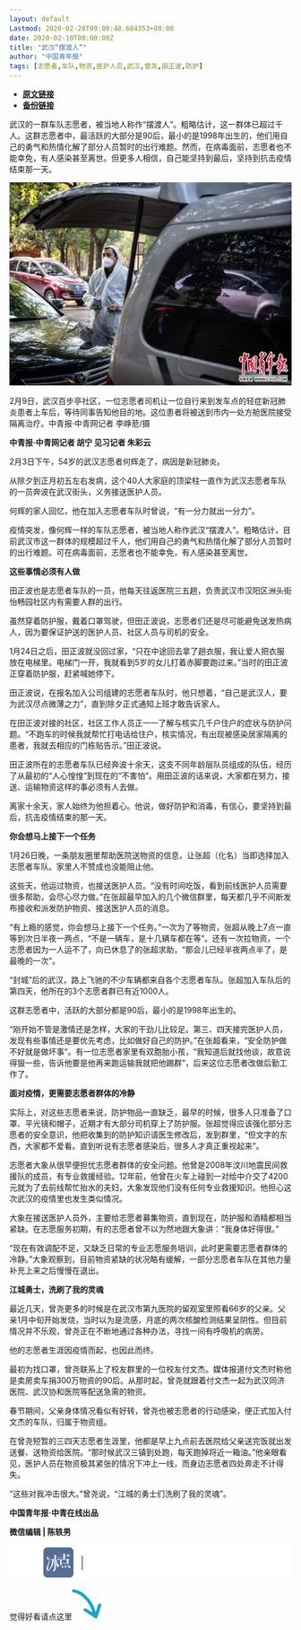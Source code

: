 ```yaml
---
layout: default
Lastmod: 2020-02-28T09:00:48.684353+00:00
date: 2020-02-10T00:00:00Z
title: "武汉“摆渡人”"
author: "中国青年报"
tags: [志愿者,车队,物资,医护人员,武汉,曾尧,田正波,防护]
---
```


* [**原文链接**](http://mp.weixin.qq.com/s?__biz=MjM5MDQ3MTEyMQ==&mid=2653326509&idx=1&sn=3b7fd98c355fcb97a805862b996c27eb&chksm=bd966a138ae1e3053a65245d2212138d9e4e15eec52bd1a3229064c47086d89476ca9f843089#rd)
* [**备份链接**](http://archive.ph/Z4x66)


  

  

  

武汉的一群车队志愿者，被当地人称作“摆渡人”。粗略估计，这一群体已超过千人。这群志愿者中，最活跃的大部分是90后，最小的是1998年出生的，他们用自己的勇气和热情化解了部分人员暂时的出行难题。然而，在病毒面前，志愿者也不能幸免，有人感染甚至离世。但更多人相信，自己能坚持到最后，坚持到抗击疫情结束那一天。

  

![](/images/post/499d278a6dc2533618411b44ceaaf9bf.jpg)  

2月9日，武汉百步亭社区，一位志愿者司机让一位自行来到发车点的轻症新冠肺炎患者上车后，等待同事告知他目的地。这位患者将被送到市内一处方舱医院接受隔离治疗。中青报·中青网记者 李峥苨/摄

**中青报·中青网记者 胡宁 见习记者 朱彩云**

2月3日下午，54岁的武汉志愿者何辉走了，病因是新冠肺炎。

从除夕到正月初五左右发病，这个40人大家庭的顶梁柱一直作为武汉志愿者车队的一员奔波在武汉街头，义务接送医护人员。

何辉的家人回忆，他在加入志愿者车队时曾说，“有一分力就出一分力”。

疫情突发，像何辉一样的车队志愿者，被当地人称作武汉“摆渡人”。粗略估计，目前武汉市这一群体的规模超过千人，他们用自己的勇气和热情化解了部分人员暂时的出行难题。可在病毒面前，志愿者也不能幸免，有人感染甚至离世。

**这些事情必须有人做**

田正波也是志愿者车队的一员，他每天往返医院三五趟，负责武汉市汉阳区洲头街怡畅园社区内有需要人群的出行。

虽然穿着防护服，戴着口罩驾驶，但田正波说，志愿者们还是尽可能避免送发热病人，因为要保证护送的医护人员、社区人员与司机的安全。

1月24日之后，田正波就没回过家，“只在中途回去拿了趟衣服，我让爱人把衣服放在电梯里。电梯门一开，我就看到5岁的女儿打着赤脚要跑过来。”当时的田正波正穿着防护服，赶紧喊她停下。

田正波说，在报名加入公司组建的志愿者车队时，他只想着，“自己是武汉人，要为武汉尽点微薄之力”，直到除夕正式通知上班才敢告诉家人。

在田正波对接的社区，社区工作人员正一一了解与核实几千户住户的症状与防护问题。“不跑车的时候我就帮忙打电话给住户，核实情况，有出现被感染居家隔离的患者，我就去相应的门栋贴告示。”田正波说。

田正波所在的志愿者车队已经奔波十余天，这支不同年龄层队员组成的队伍，经历了从最初的“人心惶惶”到现在的“不害怕”。用田正波的话来说，大家都在努力，接送、运输物资这样的事必须有人去做。

离家十余天，家人始终为他担着心。他说，做好防护和消毒，有信心，要坚持到最后，抗击疫情结束的那一天。

**你会想马上接下一个任务**

1月26日晚，一条朋友圈里帮助医院送物资的信息，让张超（化名）当即选择加入志愿者车队。家里人不赞成也没能阻止他。

这些天，他运过物资，也接送医护人员。“没有时间吃饭，看到前线医护人员需要很多帮助，会尽心尽力做。”在张超最早加入的几个微信群里，每天都几乎不间断发布接收和派发防护物资、接送医护人员的消息。

“有上瘾的感觉，你会想马上接下一个任务。”一次为了等物资，张超从晚上7点一直等到次日半夜一两点，“不是一辆车，是十几辆车都在等”。还有一次拉物资，一个志愿者因为一人运不了，向已休息了的张超求助，“那会儿已经半夜两点半了，是最晚的一次”。

“封城”后的武汉，路上飞驰的不少车辆都来自各个志愿者车队。张超加入车队后的第四天，他所在的3个志愿者群已有近1000人。

这群志愿者中，活跃的大部分都是90后，最小的是1998年出生的。

“刚开始不管是激情还是怎样，大家的干劲儿比较足。第三、四天接完医护人员，发现有些事情还是要优先考虑，比如做好自己的防护。”在张超看来，“安全防护做不好就是做坏事”。有一位志愿者家里有双胞胎小孩，“我知道后就找他谈，故意说得狠一些，告诉他要是他再来跑运输我就把他踢群”，后来这位志愿者改做后勤工作了。

**面对疫情，更需要志愿者群体的冷静**

实际上，对这些志愿者来说，防护物品一直缺乏，最早的时候，很多人只准备了口罩、平光镜和帽子，近期才有大部分司机穿上了防护服。张超觉得应该强化部分志愿者的安全意识，他把收集到的防护知识请医生修改后，发到群里，“但文字的东西，大家都不爱看。直到听说有志愿者感染后，很多人才真正重视起来”。

志愿者大象从很早便担忧志愿者群体的安全问题。他曾是2008年汶川地震民间救援队的成员，有专业救援经验。12年前，他曾在火车上碰到一对给中介交了4200元就为了去前线帮忙抬水的夫妇，大象发现他们没有任何专业救援知识。他担心这次武汉的疫情里也发生类似情况。

大象在接送医护人员外，主要给志愿者募集物资，直到现在，防护服和酒精都相当紧缺。在志愿服务初期，有的志愿者曾不以为然地跟大象讲：“我身体好得很。”

“现在有效调配不足，又缺乏日常的专业志愿服务培训，此时更需要志愿者群体的冷静。”大象观察到，目前物资紧缺的状况略有缓解，一部分志愿者车队在其他力量补充上来之后慢慢在退出。

**江城勇士，洗刷了我的灵魂**

最近几天，曾尧更多的时候是在武汉市第九医院的留观室里照看66岁的父亲。父亲1月中旬开始发烧，当时以为是流感，月底的两次核酸检测结果呈阴性。但目前情况并不乐观，曾尧正在不断地通过各种办法，寻找一间有呼吸机的病房。

他的志愿者生涯因疫情而起，也因此而终。

最初为找口罩，曾尧联系上了校友群里的一位校友付文杰。媒体报道付文杰时称他是卖房卖车捐300万物资的90后。从那时起，曾尧就跟着付文杰一起为武汉同济医院、武汉协和医院等配送急需的物资。

春节期间，父亲身体情况看似有好转，曾尧也被志愿者的行动感染，便正式加入付文杰的车队，归属于物资组。

在曾尧短暂的三四天志愿者生涯里，他都是早上九点前去医院给父亲送完饭就出发送餐、送物资给医院。“那时候武汉三镇到处跑，每天跑掉将近一箱油。”他亲眼看见，医护人员在物资极其紧张的情况下冲上一线，而身边志愿者四处奔走不计得失。

“这些对我冲击很大。”曾尧说，“江城的勇士们洗刷了我的灵魂”。

**中国青年报·中青在线出品**

**微信编辑 | 陈轶男**

![](/images/post/705dfda6bb5643e34c5db443743fbf86.jpg)

觉得好看请点这里![](/images/post/75cfe91ed7e3db23759ecd10b6c0782e.jpg)

